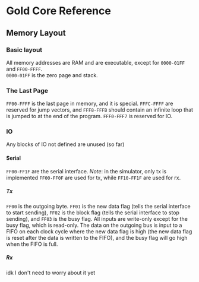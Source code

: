 # Gold Core Reference
## Memory Layout
### Basic layout
All memory addresses are RAM and are executable, except for ``0000-01FF`` and ``FF00-FFFF``.  
``0000-01FF`` is the zero page and stack.
### The Last Page
``FF00-FFFF`` is the last page in memory, and it is special. ``FFFC-FFFF`` are reserved for jump vectors, and
``FFF8-FFFB`` should contain an infinite loop that is jumped to at the end of the program. ``FFF0-FFF7`` is reserved for
IO.
### IO
Any blocks of IO not defined are unused (so far)
#### Serial
``FF00-FF1F`` are the serial interface.
*Note*: in the simulator, only tx is implemented
``FF00-FF0F`` are used for tx, while ``FF10-FF1F`` are used for rx.
##### Tx
``FF00`` is the outgoing byte. ``FF01`` is the new data flag (tells the serial interface to start sending),
``FF02`` is the block flag (tells the serial interface to stop sending), and ``FF03`` is the busy flag. All inputs are
write-only except for the busy flag, which is read-only. The data on the outgoing bus is input to a FIFO on each clock
cycle where the new data flag is high (the new data flag is reset after the data is written to the FIFO), and the busy
flag will go high when the FIFO is full.
##### Rx
idk I don't need to worry about it yet